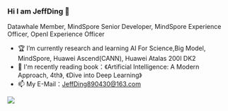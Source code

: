 ### Hi I am JeffDing 👋

Datawhale Member, MindSpore Senior Developer, MindSpore Experience Officer, OpenI Experience Officer

- 🏆 I’m currently research and learning AI For Science,Big Model, MindSpore, Huawei Ascend(CANN), Huawei Atalas 200I DK2
- 🌱 I'm recently reading book：《Artificial Intelligence: A Modern Approach, 4th》, 《Dive into Deep Learning》
- 📫 My E-Mail：[JeffDing890430@163.com](JeffDing890430@163.com)

![](https://github-readme-stats.vercel.app/api?username=mayandev)


<!--**Mayandev/Mayandev** is a ✨ _special_ ✨ repository because its `README.md` (this file) appears on your GitHub profile.

Here are some ideas to get you started:

- 🔭 I’m currently working on ...
- 🌱 I’m currently learning ...
- 👯 I’m looking to collaborate on ...
- 🤔 I’m looking for help with ...
- 💬 Ask me about ...
- 📫 How to reach me: ...
- 😄 Pronouns: ...
- ⚡ Fun fact: ...
-->

